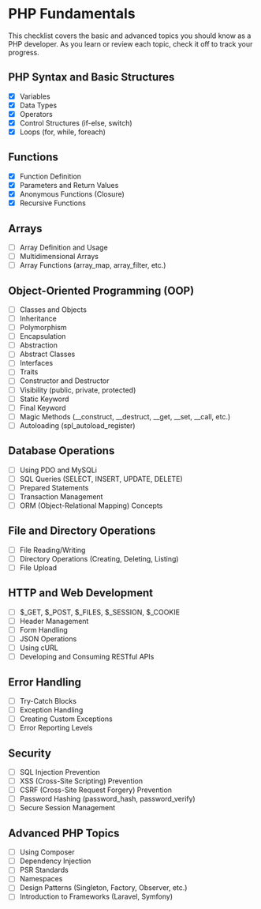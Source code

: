 # PHP Fundamentals

This checklist covers the basic and advanced topics you should know as a PHP developer. As you learn or review each topic, check it off to track your progress.

## PHP Syntax and Basic Structures
- [x] Variables
- [x] Data Types
- [x] Operators
- [x] Control Structures (if-else, switch)
- [x] Loops (for, while, foreach)

## Functions
- [x] Function Definition
- [x] Parameters and Return Values
- [x] Anonymous Functions (Closure)
- [x] Recursive Functions

## Arrays
- [ ] Array Definition and Usage
- [ ] Multidimensional Arrays
- [ ] Array Functions (array_map, array_filter, etc.)

## Object-Oriented Programming (OOP)
- [ ] Classes and Objects
- [ ] Inheritance
- [ ] Polymorphism
- [ ] Encapsulation
- [ ] Abstraction
- [ ] Abstract Classes
- [ ] Interfaces
- [ ] Traits
- [ ] Constructor and Destructor
- [ ] Visibility (public, private, protected)
- [ ] Static Keyword
- [ ] Final Keyword
- [ ] Magic Methods (__construct, __destruct, __get, __set, __call, etc.)
- [ ] Autoloading (spl_autoload_register)

## Database Operations
- [ ] Using PDO and MySQLi
- [ ] SQL Queries (SELECT, INSERT, UPDATE, DELETE)
- [ ] Prepared Statements
- [ ] Transaction Management
- [ ] ORM (Object-Relational Mapping) Concepts

## File and Directory Operations
- [ ] File Reading/Writing
- [ ] Directory Operations (Creating, Deleting, Listing)
- [ ] File Upload

## HTTP and Web Development
- [ ] $_GET, $_POST, $_FILES, $_SESSION, $_COOKIE
- [ ] Header Management
- [ ] Form Handling
- [ ] JSON Operations
- [ ] Using cURL
- [ ] Developing and Consuming RESTful APIs

## Error Handling
- [ ] Try-Catch Blocks
- [ ] Exception Handling
- [ ] Creating Custom Exceptions
- [ ] Error Reporting Levels

## Security
- [ ] SQL Injection Prevention
- [ ] XSS (Cross-Site Scripting) Prevention
- [ ] CSRF (Cross-Site Request Forgery) Prevention
- [ ] Password Hashing (password_hash, password_verify)
- [ ] Secure Session Management

## Advanced PHP Topics
- [ ] Using Composer
- [ ] Dependency Injection
- [ ] PSR Standards
- [ ] Namespaces
- [ ] Design Patterns (Singleton, Factory, Observer, etc.)
- [ ] Introduction to Frameworks (Laravel, Symfony)